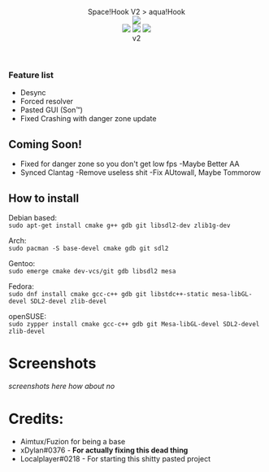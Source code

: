 <p align="center">
  Space!Hook V2 > aqua!Hook <br>
  <img src="https://flat.badgen.net/badge/VAC/Caution/yellow?icon=terminal"><br>
  <img src="https://forthebadge.com/images/badges/made-with-c.svg">
  <img src="https://forthebadge.com/images/badges/made-with-c-plus-plus.svg">
<img src="https://i.imgur.com/2YtOucm.png"><br>v2
</p> <br>

### Feature list <br>

- Desync
- Forced resolver
- Pasted GUI (Son:tm:)
- Fixed Crashing with danger zone update
## Coming Soon!
- Fixed for danger zone so you don't get low fps
-Maybe Better AA
- Synced Clantag
-Remove useless shit 
-Fix AUtowall, Maybe Tommorow

## How to install <br>

Debian based: <br>
```sudo apt-get install cmake g++ gdb git libsdl2-dev zlib1g-dev```

Arch: <br>
```sudo pacman -S base-devel cmake gdb git sdl2```

Gentoo: <br>
```sudo emerge cmake dev-vcs/git gdb libsdl2 mesa```

Fedora: <br>
```sudo dnf install cmake gcc-c++ gdb git libstdc++-static mesa-libGL-devel SDL2-devel zlib-devel```

openSUSE: <br> 
```sudo zypper install cmake gcc-c++ gdb git Mesa-libGL-devel SDL2-devel zlib-devel```

# Screenshots
*screenshots here*
*how about no*



# Credits:
- Aimtux/Fuzion for being a base
- xDylan#0376 - **For actually fixing this dead thing**
- Localplayer#0218 - For starting this shitty pasted project
